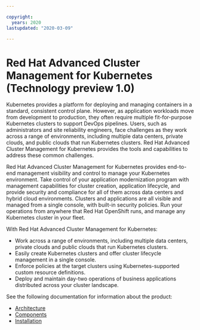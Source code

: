 ```yaml
---

copyright:
  years: 2020
lastupdated: "2020-03-09"

---
```


# Red Hat Advanced Cluster Management for Kubernetes (Technology preview 1.0)

Kubernetes provides a platform for deploying and managing containers in a standard, consistent control plane. However, as application workloads move from development to production, they often require multiple fit-for-purpose Kubernetes clusters to support DevOps pipelines. Users, such as administrators and site reliability engineers, face challenges as they work across a range of environments, including multiple data centers, private clouds, and public clouds that run Kubernetes clusters. Red Hat Advanced Cluster Management for Kubernetes provides the tools and capabilities to address these common challenges.

Red Hat Advanced Cluster Management for Kubernetes provides end-to-end management visibility and control to manage your Kubernetes environment. Take control of your application modernization program with management capabilities for cluster creation, application lifecycle, and provide security and compliance for all of them across data centers and hybrid cloud environments. Clusters and applications are all visible and managed from a single console, with built-in security policies. Run your operations from anywhere that Red Hat OpenShift runs, and manage any Kubernetes cluster in your fleet.

With Red Hat Advanced Cluster Management for Kubernetes:

  - Work across a range of environments, including multiple data centers, private clouds and public clouds that run Kubernetes clusters.
  - Easily create Kubernetes clusters and offer cluster lifecycle management in a single console.
  - Enforce policies at the target clusters using Kubernetes-supported custom resource definitions.
  - Deploy and maintain day-two operations of business applications distributed across your cluster landscape.

See the following documentation for information about the product:

- [Architecture](architecture.md)
- [Components](components.md)
- [Installation](../install/overview.md)
